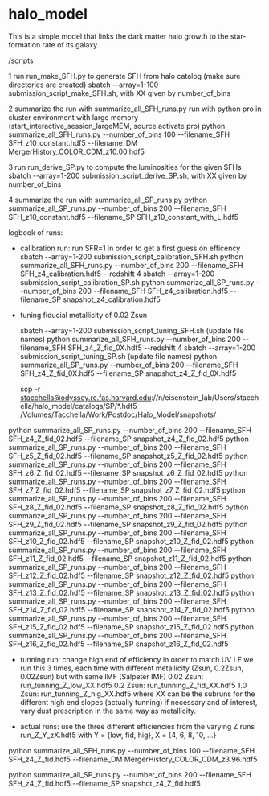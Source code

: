 # halo_model

This is a simple model that links the dark matter halo growth to the star-formation rate of its galaxy. 

/scripts

1  run run_make_SFH.py to generate SFH from halo catalog (make sure directories are created)
   sbatch --array=1-100 submission_script_make_SFH.sh, with XX given by number_of_bins

2  summarize the run with summarize_all_SFH_runs.py
   run with python pro in cluster environment with large memory (start_interactive_session_largeMEM, source activate pro)
   python summarize_all_SFH_runs.py --number_of_bins 100 --filename_SFH SFH_z10_constant.hdf5 --filename_DM MergerHistory_COLOR_CDM_z10.00.hdf5

3  run run_derive_SP.py to compute the luminosities for the given SFHs
   sbatch --array=1-200 submission_script_derive_SP.sh, with XX given by number_of_bins

4  summarize the run with summarize_all_SP_runs.py
   python summarize_all_SP_runs.py --number_of_bins 200 --filename_SFH SFH_z10_constant.hdf5 --filename_SP SFH_z10_constant_with_L.hdf5


logbook of runs:


- calibration run:  run SFR=1 in order to get a first guess on efficency
    sbatch --array=1-200 submission_script_calibration_SFH.sh
    python summarize_all_SFH_runs.py --number_of_bins 200 --filename_SFH SFH_z4_calibration.hdf5 --redshift 4
    sbatch --array=1-200 submission_script_calibration_SP.sh
    python summarize_all_SP_runs.py --number_of_bins 200 --filename_SFH SFH_z4_calibration.hdf5 --filename_SP snapshot_z4_calibration.hdf5

- tuning fiducial metallicity of 0.02 Zsun

    sbatch --array=1-200 submission_script_tuning_SFH.sh (update file names)
    python summarize_all_SFH_runs.py --number_of_bins 200 --filename_SFH SFH_z4_Z_fid_0X.hdf5 --redshift 4
    sbatch --array=1-200 submission_script_tuning_SP.sh (update file names)
    python summarize_all_SP_runs.py --number_of_bins 200 --filename_SFH SFH_z4_Z_fid_0X.hdf5 --filename_SP snapshot_z4_Z_fid_0X.hdf5

    scp -r stacchella@odyssey.rc.fas.harvard.edu://n/eisenstein_lab/Users/stacchella/halo_model/catalogs/SP/*.hdf5 /Volumes/Tacchella/Work/Postdoc/Halo_Model/snapshots/



python summarize_all_SP_runs.py --number_of_bins 200 --filename_SFH SFH_z4_Z_fid_02.hdf5 --filename_SP snapshot_z4_Z_fid_02.hdf5
python summarize_all_SP_runs.py --number_of_bins 200 --filename_SFH SFH_z5_Z_fid_02.hdf5 --filename_SP snapshot_z5_Z_fid_02.hdf5
python summarize_all_SP_runs.py --number_of_bins 200 --filename_SFH SFH_z6_Z_fid_02.hdf5 --filename_SP snapshot_z6_Z_fid_02.hdf5
python summarize_all_SP_runs.py --number_of_bins 200 --filename_SFH SFH_z7_Z_fid_02.hdf5 --filename_SP snapshot_z7_Z_fid_02.hdf5
python summarize_all_SP_runs.py --number_of_bins 200 --filename_SFH SFH_z8_Z_fid_02.hdf5 --filename_SP snapshot_z8_Z_fid_02.hdf5
python summarize_all_SP_runs.py --number_of_bins 200 --filename_SFH SFH_z9_Z_fid_02.hdf5 --filename_SP snapshot_z9_Z_fid_02.hdf5
python summarize_all_SP_runs.py --number_of_bins 200 --filename_SFH SFH_z10_Z_fid_02.hdf5 --filename_SP snapshot_z10_Z_fid_02.hdf5
python summarize_all_SP_runs.py --number_of_bins 200 --filename_SFH SFH_z11_Z_fid_02.hdf5 --filename_SP snapshot_z11_Z_fid_02.hdf5
python summarize_all_SP_runs.py --number_of_bins 200 --filename_SFH SFH_z12_Z_fid_02.hdf5 --filename_SP snapshot_z12_Z_fid_02.hdf5
python summarize_all_SP_runs.py --number_of_bins 200 --filename_SFH SFH_z13_Z_fid_02.hdf5 --filename_SP snapshot_z13_Z_fid_02.hdf5
python summarize_all_SP_runs.py --number_of_bins 200 --filename_SFH SFH_z14_Z_fid_02.hdf5 --filename_SP snapshot_z14_Z_fid_02.hdf5
python summarize_all_SP_runs.py --number_of_bins 200 --filename_SFH SFH_z15_Z_fid_02.hdf5 --filename_SP snapshot_z15_Z_fid_02.hdf5
python summarize_all_SP_runs.py --number_of_bins 200 --filename_SFH SFH_z16_Z_fid_02.hdf5 --filename_SP snapshot_z16_Z_fid_02.hdf5


- tunning run:		change high end of efficiency in order to match UV LF
					we run this 3 times, each time with different metallicity (Zsun, 0.2Zsun, 0.02Zsun) but with same IMF (Salpeter IMF)
					0.02 Zsun: run_tunning_Z_low_XX.hdf5
					0.2 Zsun:  run_tunning_Z_fid_XX.hdf5
					1.0 Zsun:  run_tunning_Z_hig_XX.hdf5
					where XX can be the subruns for the different high end slopes (actually tunning)
					if necessary and of interest, vary dust prescription in the same way as metallicity.

- actual runs:		use the three different efficiencies from the varying Z runs
					run_Z_Y_zX.hdf5  with Y = {low, fid, hig}, X = {4, 6, 8, 10, ...}

python summarize_all_SFH_runs.py --number_of_bins 100 --filename_SFH SFH_z4_Z_fid.hdf5 --filename_DM MergerHistory_COLOR_CDM_z3.96.hdf5

python summarize_all_SP_runs.py --number_of_bins 200 --filename_SFH SFH_z4_Z_fid.hdf5 --filename_SP snapshot_z4_Z_fid.hdf5


